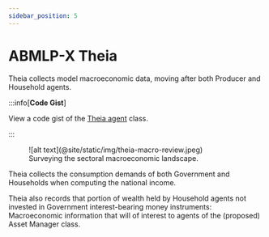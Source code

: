 ```yaml
---
sidebar_position: 5
---
```


# ABMLP-X Theia

Theia collects model macroeconomic data, moving after both Producer and Household agents.

:::info[**Code Gist**]

View a code gist of the [Theia agent](https://gist.github.com/danodriscoll/adab90fd4539e539923223f6a26210c9) class.

:::

<figure class="theia-figure">
    ![alt text](@site/static/img/theia-macro-review.jpeg)
    <figcaption>
        Surveying the sectoral macroeconomic landscape.
    </figcaption>
</figure>

Theia collects the consumption demands of both Government and Households when computing the national income.

Theia also records that portion of wealth held by Household agents not invested in Government interest-bearing money instruments: Macroeconomic information that will of interest to agents of the (proposed) Asset Manager class.
